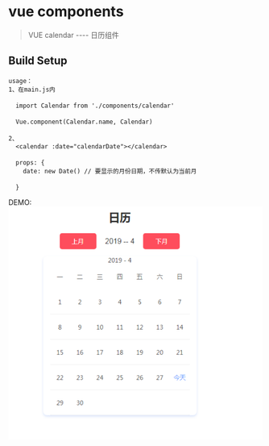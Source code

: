 # vue components

> VUE calendar ---- 日历组件

## Build Setup

```
usage：
1、在main.js内

  import Calendar from './components/calendar'
  
  Vue.component(Calendar.name, Calendar)
  
2、
  <calendar :date="calendarDate"></calendar>
  
  props: {
    date: new Date() // 要显示的月份日期，不传默认为当前月
  
  }  
```

DEMO:
  ![avatar](/src/assets/demo1.png)
